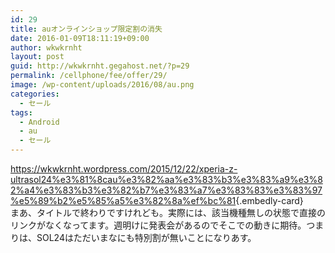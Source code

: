 ```yaml
---
id: 29
title: auオンラインショップ限定割の消失
date: 2016-01-09T18:11:19+09:00
author: wkwkrnht
layout: post
guid: http://wkwkrnht.gegahost.net/?p=29
permalink: /cellphone/fee/offer/29/
image: /wp-content/uploads/2016/08/au.png
categories:
  - セール
tags:
  - Android
  - au
  - セール
---
```

<https://wkwkrnht.wordpress.com/2015/12/22/xperia-z-ultrasol24%e3%81%8cau%e3%82%aa%e3%83%b3%e3%83%a9%e3%82%a4%e3%83%b3%e3%82%b7%e3%83%a7%e3%83%83%e3%83%97%e5%89%b2%e5%85%a5%e3%82%8a%ef%bc%81>{.embedly-card}  
まあ、タイトルで終わりですけれども。実際には、該当機種無しの状態で直接のリンクがなくなってます。週明けに発表会があるのでそこでの動きに期待。つまりは、SOL24はただいまなにも特別割が無いことになりあす。